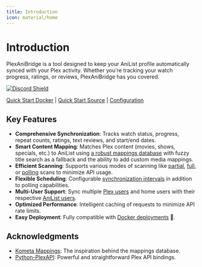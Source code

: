 ```yaml
---
title: Introduction
icon: material/home
---
```


# Introduction

PlexAniBridge is a tool designed to keep your AniList profile automatically synced with your Plex activity. Whether you're tracking your watch progress, ratings, or reviews, PlexAniBridge has you covered.

[![Discord Shield](https://img.shields.io/badge/dynamic/json?url=https%3A%2F%2Fdiscord.com%2Fapi%2Finvites%2Fey8kyQU9aD%3Fwith_counts%3Dtrue&query=%24.approximate_member_count&style=for-the-badge&logo=discord&label=Discord%20Users&labelColor=%23313338&color=%2345a1d9)](https://discord.gg/ey8kyQU9aD)

[Quick Start Docker](./quick-start/docker.md) | [Quick Start Source](./quick-start/source.md) | [Configuration](./configuration.md)

## Key Features

- **Comprehensive Synchronization**: Tracks watch status, progress, repeat counts, ratings, text reviews, and start/end dates.
- **Smart Content Mapping**: Matches Plex content (movies, shows, specials, etc.) to AniList using [a robust mappings database](https://github.com/eliasbenb/PlexAniBridge-Mappings) with fuzzy title search as a fallback and the ability to add custom media mappings.
- **Efficient Scanning**: Supports various modes of scanning like [partial](./configuration.md#full_scan), [full](./configuration.md#full_scan), or [polling](./configuration.md#polling_scan) scans to minimize API usage.
- **Flexible Scheduling**: Configurable [synchronization intervals](./configuration.md#sync_interval) in addition to polling capabilities.
- **Multi-User Support**: Sync multiple [Plex users](./configuration.md#plex_user) and home users with their respective [AniList users](./configuration.md#anilist_token).
- **Optimized Performance**: Intelligent caching of requests to minimize API rate limits.
- **Easy Deployment**: Fully compatible with [Docker deployments](./quick-start/docker.md) 🐳.

## Acknowledgments

- [Kometa Mappings](https://github.com/Kometa-Team/Anime-IDs): The inspiration behind the mappings database.
- [Python-PlexAPI](https://github.com/pkkid/python-plexapi): Powerful and straightforward Plex API bindings.
